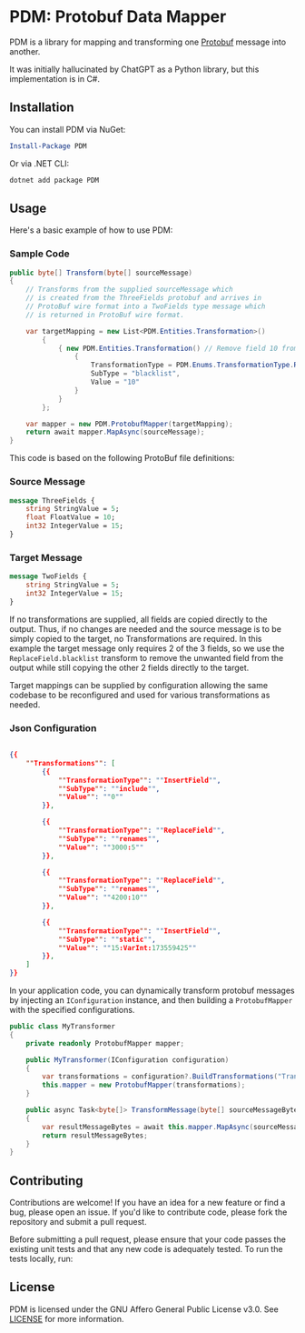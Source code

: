 # PDM: Protobuf Data Mapper
PDM is a library for mapping and transforming one [Protobuf](https://protobuf.dev/) message into another. 

It was initially hallucinated by ChatGPT as a Python library, but this implementation is in C#.

## Installation
You can install PDM via NuGet:

```powershell
Install-Package PDM
```

Or via .NET CLI:

```bash
dotnet add package PDM
```

## Usage
Here's a basic example of how to use PDM:

### Sample Code

```csharp
public byte[] Transform(byte[] sourceMessage)
{
	// Transforms from the supplied sourceMessage which 
	// is created from the ThreeFields protobuf and arrives in 
	// ProtoBuf wire format into a TwoFields type message which
	// is returned in ProtoBuf wire format.

	var targetMapping = new List<PDM.Entities.Transformation>()
		{
			{ new PDM.Entities.Transformation() // Remove field 10 from the output
				{
					TransformationType = PDM.Enums.TransformationType.ReplaceField,
					SubType = "blacklist",
					Value = "10"
				}
			}
		};

	var mapper = new PDM.ProtobufMapper(targetMapping);
	return await mapper.MapAsync(sourceMessage);
}
```

This code is based on the following ProtoBuf file definitions:

### Source Message

```protobuf
message ThreeFields {
    string StringValue = 5;
    float FloatValue = 10;
    int32 IntegerValue = 15;
}
```

### Target Message

```protobuf
message TwoFields {
    string StringValue = 5;
    int32 IntegerValue = 15;
}
```

If no transformations are supplied, all fields are copied directly to the output. Thus, if no 
changes are needed and the source message is to be simply copied to the target, no Transformations 
are required. In this example the target message only requires 2 of the 3 fields, so we use 
the `ReplaceField.blacklist` transform to remove the unwanted field from the output while 
still copying the other 2 fields directly to the target.

Target mappings can be supplied by configuration allowing the same codebase to be 
reconfigured and used for various transformations as needed.

### Json Configuration

```json

{{
	""Transformations"": [
		{{
			""TransformationType"": ""InsertField"",
			""SubType"": ""include"",
			""Value"": ""0""
		}},

		{{
			""TransformationType"": ""ReplaceField"",
			""SubType"": ""renames"",
			""Value"": ""3000:5""
		}},

		{{
			""TransformationType"": ""ReplaceField"",
			""SubType"": ""renames"",
			""Value"": ""4200:10""
		}},

		{{
			""TransformationType"": ""InsertField"",
			""SubType"": ""static"",
			""Value"": ""15:VarInt:173559425""
		}},
	]
}}
```

In your application code, you can dynamically transform protobuf messages by injecting an `IConfiguration` instance,
and then building a `ProtobufMapper` with the specified configurations.

```csharp
public class MyTransformer
{
	private readonly ProtobufMapper mapper;

	public MyTransformer(IConfiguration configuration)
	{
		var transformations = configuration?.BuildTransformations("Transformations") ?? throw new ArgumentNullException(configuration);
		this.mapper = new ProtobufMapper(transformations);
	}

	public async Task<byte[]> TransformMessage(byte[] sourceMessageBytes)
	{
		var resultMessageBytes = await this.mapper.MapAsync(sourceMessageBytes);
		return resultMessageBytes;
	}
}
```

## Contributing
Contributions are welcome! If you have an idea for a new feature or find a bug, please open an issue. If you'd like to contribute code, please fork the repository and submit a pull request.

Before submitting a pull request, please ensure that your code passes the existing unit tests and that any new code is adequately tested. To run the tests locally, run:

## License
PDM is licensed under the GNU Affero General Public License v3.0. See [LICENSE](https://github.com/bsstahl/PDM/blob/main/LICENSE) for more information.
